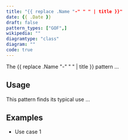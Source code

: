 ```yaml
---
title: "{{ replace .Name "-" " " | title }}"
date: {{ .Date }}
draft: false
pattern_types: ["GOF",]
wikipedia: ""
diagramtype: "class"
diagram: ""
code: true
---
```


The {{ replace .Name "-" " " | title }} pattern ...

## Usage

This pattern finds its typical use ...

## Examples

* Use case 1